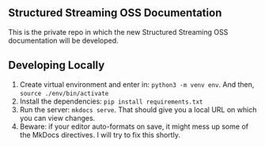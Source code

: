 ## Structured Streaming OSS Documentation

This is the private repo in which the new Structured Streaming OSS documentation will be developed.

## Developing Locally

1. Create virtual environment and enter in: `python3 -m venv env`. And then, `source ./env/bin/activate`
2. Install the dependencies: `pip install requirements.txt`
3. Run the server: `mkdocs serve`. That should give you a local URL on which you can view changes.
4. Beware: if your editor auto-formats on save, it might mess up some of the MkDocs directives. I will try to fix this shortly. 
